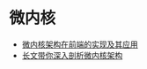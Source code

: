 # 微内核

- [微内核架构在前端的实现及其应用](https://juejin.cn/post/7163078031601303583)
- [长文带你深入剖析微内核架构](https://cloud.tencent.com/developer/article/2316656?areaId=106001)
